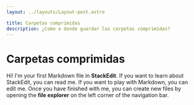 ```yaml
---
layout: ../layouts/Layout-post.astro

title: Carpetas comprimidas
description: ¿Como o donde guardar las carpetas comprimidas?
---
```


# **Carpetas comprimidas**

Hi! I'm your first Markdown file in **StackEdit**. If you want to learn about
StackEdit, you can read me. If you want to play with Markdown, you can edit me.
Once you have finished with me, you can create new files by opening the **file
explorer** on the left corner of the navigation bar.
